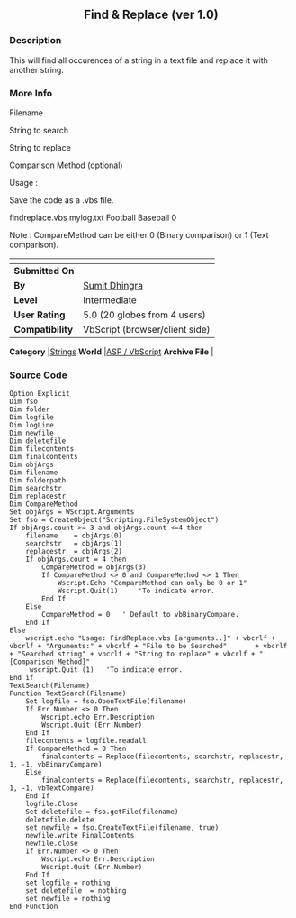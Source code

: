 ﻿<div align="center">

## Find & Replace \(ver 1\.0\)


</div>

### Description

This will find all occurences of a string in a text file and replace it with another string.
 
### More Info
 
Filename

String to search

String to replace

Comparison Method (optional)

Usage :

Save the code as a .vbs file.

findreplace.vbs mylog.txt Football Baseball 0

Note : CompareMethod can be either 0 (Binary comparison) or 1 (Text comparison).


<span>             |<span>
---                |---
**Submitted On**   |
**By**             |[Sumit Dhingra](https://github.com/Planet-Source-Code/PSCIndex/blob/master/ByAuthor/sumit-dhingra.md)
**Level**          |Intermediate
**User Rating**    |5.0 (20 globes from 4 users)
**Compatibility**  |VbScript \(browser/client side\)

**Category**       |[Strings](https://github.com/Planet-Source-Code/PSCIndex/blob/master/ByCategory/strings__4-26.md)
**World**          |[ASP / VbScript](https://github.com/Planet-Source-Code/PSCIndex/blob/master/ByWorld/asp-vbscript.md)
**Archive File**   |[](https://github.com/Planet-Source-Code/sumit-dhingra-find-replace-ver-1-0__4-6830/archive/master.zip)





### Source Code

```
Option Explicit
Dim fso
Dim folder
Dim logfile
Dim logLine
Dim newfile
Dim deletefile
Dim filecontents
Dim finalcontents
Dim objArgs
Dim filename
Dim folderpath
Dim searchstr
Dim replacestr
Dim CompareMethod
Set objArgs = WScript.Arguments
Set fso = CreateObject("Scripting.FileSystemObject")
If objArgs.count >= 3 and objArgs.count <=4 then
	filename 	= objArgs(0)
	searchstr 	= objArgs(1)
	replacestr 	= objArgs(2)
	If objArgs.count = 4 then
		CompareMethod = objArgs(3)
		If CompareMethod <> 0 and CompareMethod <> 1 Then
			Wscript.Echo "CompareMethod can only be 0 or 1"
			Wscript.Quit(1)		'To indicate error.
		End If
	Else
		CompareMethod = 0	' Default to vbBinaryCompare.
	End If
Else
	wscript.echo "Usage: FindReplace.vbs [arguments..]" + vbcrlf + vbcrlf + "Arguments:" + vbcrlf + "File to be Searched" 		+ vbcrlf + "Searched string" + vbcrlf + "String to replace" + vbcrlf + "[Comparison Method]"
	 wscript.Quit (1)	'To indicate error.
End if
TextSearch(Filename)
Function TextSearch(Filename)
	Set logfile = fso.OpenTextFile(filename)
	If Err.Number <> 0 Then
		Wscript.echo Err.Description
		Wscript.Quit (Err.Number)
	End If
	filecontents = logfile.readall
	If CompareMethod = 0 Then
	 	finalcontents = Replace(filecontents, searchstr, replacestr, 1, -1, vbBinaryCompare)
	Else
		finalcontents = Replace(filecontents, searchstr, replacestr, 1, -1, vbTextCompare)
	End If
	logfile.Close
	Set deletefile = fso.getFile(filename)
	deletefile.delete
	set newfile = fso.CreateTextFile(filename, true)
	newfile.write FinalContents
	newfile.close
	If Err.Number <> 0 Then
		Wscript.echo Err.Description
		Wscript.Quit (Err.Number)
	End If
	set logfile = nothing
	set deletefile	= nothing
	set newfile = nothing
End Function
```

